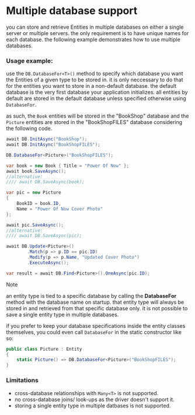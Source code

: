 # Multiple database support
you can store and retrieve Entities in multiple databases on either a single server or multiple servers. the only requirement is to have unique names for each database. the following example demonstrates how to use multiple databases.

### Usage example:

use the `DB.DatabaseFor<T>()` method to specify which database you want the Entities of a given type to be stored in. it is only neccessary to do that for the entities you want to store in a non-default database. the default database is the very first database your application initializes. all entities by default are stored in the default database unless specified otherwise using `DatabaseFor`.

as such, the `Book` entities will be stored in the "BookShop" database and the `Picture` entities are stored in the "BookShopFILES" database considering the following code.

```csharp
await DB.InitAsync("BookShop");
await DB.InitAsync("BookShopFILES");

DB.DatabaseFor<Picture>("BookShopFILES");

var book = new Book { Title = "Power Of Now" };
await book.SaveAsync();
//alternative:
//// await DB.SaveAsync(book);

var pic = new Picture
{
    BookID = book.ID,
    Name = "Power Of Now Cover Photo"
};

await pic.SaveAsync();
//alternative:
//// await DB.SaveAsync(pic);

await DB.Update<Picture>()
        .Match(p => p.ID == pic.ID)
        .Modify(p => p.Name, "Updated Cover Photo")
        .ExecuteAsync();

var result = await DB.Find<Picture>().OneAsync(pic.ID);                    
```

> [!note]
> an entity type is tied to a specific database by calling the **DatabaseFor** method with the database name on startup. that entity type will always be stored in and retrieved from that specific database only. it is not possible to save a single entity type in multiple databases.

if you prefer to keep your database specifications inside the entity classes themselves, you could even call `DatabaseFor` in the static constructor like so:
```csharp
public class Picture : Entity
{
    static Picture() => DB.DatabaseFor<Picture>("BookShopFILES");
}
```
### Limitations
- cross-database relationships with `Many<T>` is not supported.
- no cross-database joins/ look-ups as the driver doesn't support it.
- storing a single entity type in multiple datbases is not supported.